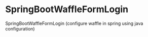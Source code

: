 # SpringBootWaffleFormLogin
SpringBootWaffleFormLogin (configure waffle in spring using java configuration)
